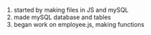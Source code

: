 1. started by making files in JS and mySQL
2. made mySQL database and tables
3. began work on employee.js, making functions